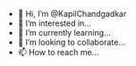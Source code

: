 - 👋 Hi, I’m @KapilChandgadkar
- 👀 I’m interested in...
- 🌱 I’m currently learning...
- 💞️ I’m looking to collaborate...
- 📫 How to reach me...

<!---
KapilChandgadkar/KapilChandgadkar is a ✨ special ✨ repository because its `README.md` (this file) appears on your GitHub profile.
You can click the Preview link to take a look at your changes.
--->
